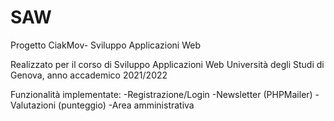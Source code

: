 # SAW
Progetto CiakMov- Sviluppo Applicazioni Web

Realizzato per il corso di Sviluppo Applicazioni Web
Università degli Studi di Genova, anno accademico 2021/2022

Funzionalità implementate:
-Registrazione/Login
-Newsletter (PHPMailer)
-Valutazioni (punteggio)
-Area amministrativa
